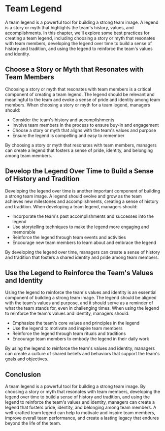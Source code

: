 # Team Legend

A team legend is a powerful tool for building a strong team image. A legend is a story or myth that highlights the team's history, values, and accomplishments. In this chapter, we'll explore some best practices for creating a team legend, including choosing a story or myth that resonates with team members, developing the legend over time to build a sense of history and tradition, and using the legend to reinforce the team's values and identity.

## Choose a Story or Myth that Resonates with Team Members

Choosing a story or myth that resonates with team members is a critical component of creating a team legend. The legend should be relevant and meaningful to the team and evoke a sense of pride and identity among team members. When choosing a story or myth for a team legend, managers should:

- Consider the team's history and accomplishments
- Involve team members in the process to ensure buy-in and engagement
- Choose a story or myth that aligns with the team's values and purpose
- Ensure the legend is compelling and easy to remember

By choosing a story or myth that resonates with team members, managers can create a legend that fosters a sense of pride, identity, and belonging among team members.

## Develop the Legend Over Time to Build a Sense of History and Tradition

Developing the legend over time is another important component of building a strong team image. A legend should evolve and grow as the team achieves new milestones and accomplishments, creating a sense of history and tradition. When developing a team legend, managers should:

- Incorporate the team's past accomplishments and successes into the legend
- Use storytelling techniques to make the legend more engaging and memorable
- Reinforce the legend through team events and activities
- Encourage new team members to learn about and embrace the legend

By developing the legend over time, managers can create a sense of history and tradition that fosters a shared identity and pride among team members.

## Use the Legend to Reinforce the Team's Values and Identity

Using the legend to reinforce the team's values and identity is an essential component of building a strong team image. The legend should be aligned with the team's values and purpose, and it should serve as a reminder of what the team stands for, even in challenging times. When using the legend to reinforce the team's values and identity, managers should:

- Emphasize the team's core values and principles in the legend
- Use the legend to motivate and inspire team members
- Reinforce the legend through team rituals and traditions
- Encourage team members to embody the legend in their daily work

By using the legend to reinforce the team's values and identity, managers can create a culture of shared beliefs and behaviors that support the team's goals and objectives.

## Conclusion

A team legend is a powerful tool for building a strong team image. By choosing a story or myth that resonates with team members, developing the legend over time to build a sense of history and tradition, and using the legend to reinforce the team's values and identity, managers can create a legend that fosters pride, identity, and belonging among team members. A well-crafted team legend can help to motivate and inspire team members, improve overall team performance, and create a lasting legacy that endures beyond the life of the team.
